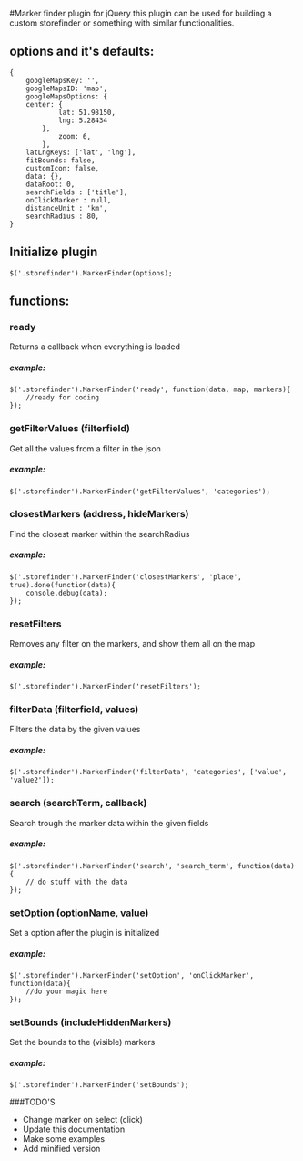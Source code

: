 #Marker finder plugin for jQuery
this plugin can be used for building a custom storefinder or something with similar functionalities.

## options and it's defaults:

	{
		googleMapsKey: '',
		googleMapsID: 'map',
		googleMapsOptions: {
		center: {
				lat: 51.98150,
				lng: 5.28434
			},
				zoom: 6,
			},
		latLngKeys: ['lat', 'lng'],
		fitBounds: false,
		customIcon: false,
		data: {},
		dataRoot: 0,
		searchFields : ['title'],
		onClickMarker : null,
		distanceUnit : 'km',
		searchRadius : 80,
	}

## Initialize plugin
    $('.storefinder').MarkerFinder(options);

## functions:

### ready
Returns a callback when everything is loaded

##### example:
    $('.storefinder').MarkerFinder('ready', function(data, map, markers){
        //ready for coding
    });

### getFilterValues (filterfield)
Get all the values from a filter in the json

##### example:
    $('.storefinder').MarkerFinder('getFilterValues', 'categories');

### closestMarkers (address, hideMarkers)
Find the closest marker within the searchRadius

##### example:
    $('.storefinder').MarkerFinder('closestMarkers', 'place', true).done(function(data){
        console.debug(data);
    });

### resetFilters
Removes any filter on the markers, and show them all on the map

##### example:
    $('.storefinder').MarkerFinder('resetFilters');

### filterData (filterfield, values)
Filters the data by the given values

##### example:
    $('.storefinder').MarkerFinder('filterData', 'categories', ['value', 'value2']);

### search (searchTerm, callback)
Search trough the marker data within the given fields

##### example:
    $('.storefinder').MarkerFinder('search', 'search_term', function(data){
        // do stuff with the data
    });

### setOption (optionName, value)
Set a option after the plugin is initialized

##### example:
    $('.storefinder').MarkerFinder('setOption', 'onClickMarker', function(data){
        //do your magic here
    });

### setBounds (includeHiddenMarkers)
Set the bounds to the (visible) markers

##### example:
    $('.storefinder').MarkerFinder('setBounds');


###TODO'S
* Change marker on select (click)
* Update this documentation
* Make some examples
* Add minified version
